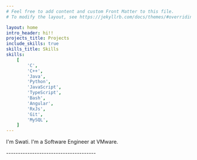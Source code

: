 ```yaml
---
# Feel free to add content and custom Front Matter to this file.
# To modify the layout, see https://jekyllrb.com/docs/themes/#overriding-theme-defaults

layout: home
intro_header: hi!!
projects_title: Projects
include_skills: true
skills_title: Skills
skills:
    [
        'C',
        'C++',
        'Java',
        'Python',
        'JavaScript',
        'TypeScript',
        'Bash',
        'Angular',
        'RxJs',
        'Git',
        'MySQL',
    ]
---
```


I'm Swati. I'm a Software Engineer at VMware.

\-\-\-\-\-\-\-\-\-\-\-\-\-\-\-\-\-\-\-\-\-\-\-\-\-\-\-\-\-\-\-\-\-\-\-\-\-\-
